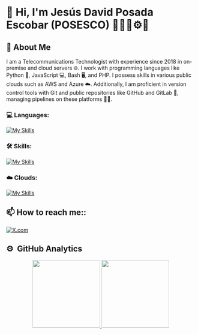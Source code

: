 # 👋 Hi, I'm Jesús David Posada Escobar (POSESCO) 👨‍🔧🔧⚙️🚀

## 📝 About Me

I am a Telecommunications Technologist with experience since 2018 in on-premise and cloud servers 🌐. I work with programming languages like Python 🐍, JavaScript 💻, Bash 🖥️, and PHP. I possess skills in various public clouds such as AWS and Azure ☁️. Additionally, I am proficient in version control tools with Git and public repositories like GitHub and GitLab 📂, managing pipelines on these platforms 🔧🚀.

### 💻 Languages:
[![My Skills](https://skillicons.dev/icons?i=py,js,php,bash&perline=4)](https://skillicons.dev)

### 🛠️ Skills:
[![My Skills](https://skillicons.dev/icons?i=git,github,gitlab,docker&perline=9)](https://skillicons.dev)

### ☁️ Clouds:
[![My Skills](https://skillicons.dev/icons?i=azure,aws&perline=9)](https://skillicons.dev)


## 📫 How to reach me::
<a href="https://x.com/posesco"><img alt="X.com" src="https://img.shields.io/twitter/follow/posesco"></a>

## ⚙️ &nbsp;GitHub Analytics

<p align="center">
  <a href="https://github.com/AprendeIngenia">
    <img height="180em" src="https://github-readme-stats-eight-theta.vercel.app/api?username=posesco&show_icons=true&theme=algolia&include_all_commits=true&count_private=true"/>
    <img height="180em" src="https://github-readme-stats-eight-theta.vercel.app/api/top-langs/?username=posesco&layout=compact&langs_count=8&theme=algolia"/>
  </a>
</p>
